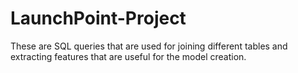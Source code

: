 # LaunchPoint-Project

These are SQL queries that are used for joining different tables and extracting features that are useful for the model creation.

